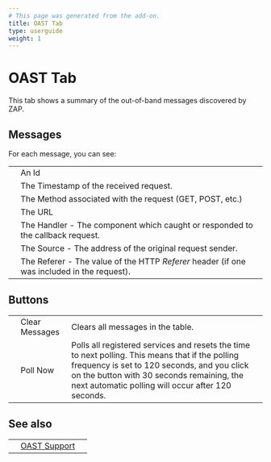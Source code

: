 ```yaml
---
# This page was generated from the add-on.
title: OAST Tab
type: userguide
weight: 1
---
```


# OAST Tab

This tab shows a summary of the out-of-band messages discovered by ZAP.

## Messages

For each message, you can see:

|     |                                                                                            |
| --- | ------------------------------------------------------------------------------------------ |
|     | An Id                                                                                      |
|     | The Timestamp of the received request.                                                     |
|     | The Method associated with the request (GET, POST, etc.)                                   |
|     | The URL                                                                                    |
|     | The Handler - The component which caught or responded to the callback request.             |
|     | The Source - The address of the original request sender.                                   |
|     | The Referer - The value of the HTTP _Referer_ header (if one was included in the request). |

## Buttons

|     |                |                                                                                                                                                                                                                                                    |
| --- | -------------- | -------------------------------------------------------------------------------------------------------------------------------------------------------------------------------------------------------------------------------------------------- |
|     | Clear Messages | Clears all messages in the table.                                                                                                                                                                                                                  |
|     | Poll Now       | Polls all registered services and resets the time to next polling. This means that if the polling frequency is set to 120 seconds, and you click on the button with 30 seconds remaining, the next automatic polling will occur after 120 seconds. |

## See also

|     |                                                    |     |
| --- | -------------------------------------------------- | --- |
|     | [OAST Support](/docs/desktop/addons/oast-support/) |     |
